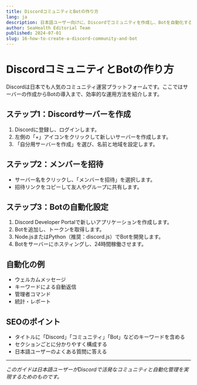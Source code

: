 ```yaml
---
title: DiscordコミュニティとBotの作り方
lang: ja
description: 日本語ユーザー向けに、Discordでコミュニティを作成し、Botを自動化する方法とSEOのポイントを解説します。
author: SeaHealth Editorial Team
published: 2024-07-01
slug: 16-how-to-create-a-discord-community-and-bot
---
```


# DiscordコミュニティとBotの作り方

Discordは日本でも人気のコミュニティ運営プラットフォームです。ここではサーバーの作成からBotの導入まで、効率的な運用方法を紹介します。

## ステップ1：Discordサーバーを作成

1. Discordに登録し、ログインします。
2. 左側の「+」アイコンをクリックして新しいサーバーを作成します。
3. 「自分用サーバーを作成」を選び、名前と地域を設定します。

## ステップ2：メンバーを招待

- サーバー名をクリックし、「メンバーを招待」を選択します。
- 招待リンクをコピーして友人やグループに共有します。

## ステップ3：Botの自動化設定

1. Discord Developer Portalで新しいアプリケーションを作成します。
2. Botを追加し、トークンを取得します。
3. Node.jsまたはPython（推奨：discord.js）でBotを開発します。
4. Botをサーバーにホスティングし、24時間稼働させます。

## 自動化の例

- ウェルカムメッセージ
- キーワードによる自動返信
- 管理者コマンド
- 統計・レポート

## SEOのポイント

- タイトルに「Discord」「コミュニティ」「Bot」などのキーワードを含める
- セクションごとに分かりやすく構成する
- 日本語ユーザーのよくある質問に答える

---

*このガイドは日本語ユーザーがDiscordで活発なコミュニティと自動化管理を実現するためのものです。*
